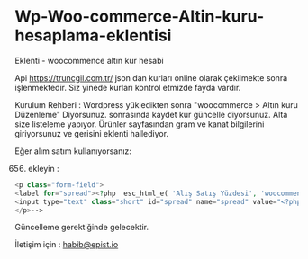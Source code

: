 # Wp-Woo-commerce-Altin-kuru-hesaplama-eklentisi
Eklenti - woocommence  altın kur hesabi 








Api https://truncgil.com.tr/ json dan kurları online olarak çekilmekte sonra işlenmektedir. Siz yinede kurları kontrol etmizde fayda vardır.

Kurulum Rehberi : Wordpress yükledikten sonra "woocommerce > Altın kuru Düzenleme" Diyorsunuz.
sonrasında kaydet kur güncelle diyorsunuz. 
Alta size listeleme yapıyor.
Ürünler sayfasından gram ve kanat bilgilerini giriyorsunuz ve gerisini eklenti hallediyor. 


Eğer alım satım kullanıyorsanız:

 656. ekleyin :
```php <!--alış Satış Farkı Alış kapalı ise kaldırmanız daha mantıklı--><!--
<p class="form-field">
<label for="spread"><?php  esc_html_e( 'Alış Satış Yüzdesi', 'woocommence-altin-fiyati' )?></label>
<input type="text" class="short" id="spread" name="spread" value="<?php echo $spread; ?>"  />
</p>--> 
```
Güncelleme gerektiğinde gelecektir. 

İletişim için : habib@epist.io

